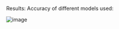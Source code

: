 Results:
Accuracy of different models used: 

![image](https://github.com/user-attachments/assets/ee26383b-5cc7-44c8-a288-2d041ec9253a)
